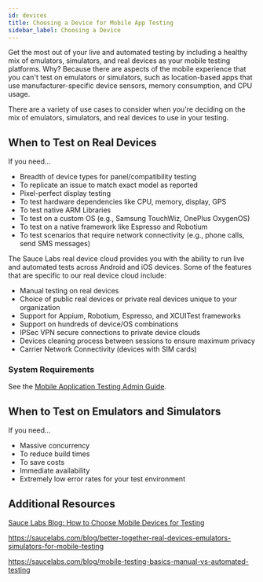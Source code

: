 ```yaml
---
id: devices
title: Choosing a Device for Mobile App Testing
sidebar_label: Choosing a Device
---
```


Get the most out of your live and automated testing by including a healthy mix of emulators, simulators, and real devices as your mobile testing platforms. Why? Because there are aspects of the mobile experience that you can't test on emulators or simulators, such as location-based apps that use manufacturer-specific device sensors, memory consumption, and CPU usage.

There are a variety of use cases to consider when you're deciding on the mix of emulators, simulators, and real devices to use in your testing.

## When to Test on Real Devices

If you need...

* Breadth of device types for panel/compatibility testing
* To replicate an issue to match exact model as reported
* Pixel-perfect display testing
* To test hardware dependencies like CPU, memory, display, GPS
* To test native ARM Libraries
* To test on a custom OS (e.g., Samsung TouchWiz, OnePlus OxygenOS)
* To test on a native framework like Espresso and Robotium
* To test scenarios that require network connectivity (e.g., phone calls, send SMS messages)

The Sauce Labs real device cloud provides you with the ability to run live and automated tests across Android and iOS devices. Some of the features that are specific to our real device cloud include:

* Manual testing on real devices
* Choice of public real devices or private real devices unique to your organization
* Support for Appium, Robotium, Espresso, and XCUITest frameworks
* Support on hundreds of device/OS combinations
* IPSec VPN secure connections to private device clouds
* Devices cleaning process between sessions to ensure maximum privacy
* Carrier Network Connectivity (devices with SIM cards)

### System Requirements

See the [Mobile Application Testing Admin Guide](https://wiki.saucelabs.com/display/DOCS/Mobile+Application+Testing+Admin+Guide).


## When to Test on Emulators and Simulators

If you need...

* Massive concurrency
* To reduce build times
* To save costs
* Immediate availability
* Extremely low error rates for your test environment


## Additional Resources

[Sauce Labs Blog: How to Choose Mobile Devices for Testing](https://saucelabs.com/blog/how-to-choose-mobile-devices-for-testing)

https://saucelabs.com/blog/better-together-real-devices-emulators-simulators-for-mobile-testing

https://saucelabs.com/blog/mobile-testing-basics-manual-vs-automated-testing
